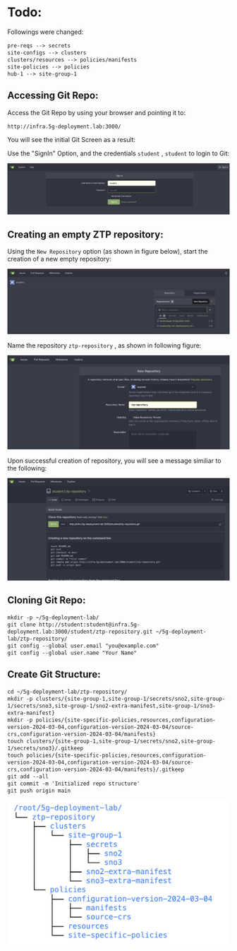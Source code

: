 # Todo: 
Followings were changed: 
```
pre-reqs --> secrets
site-configs --> clusters
clusters/resources --> policies/manifests
site-policies --> policies 
hub-1 --> site-group-1
```
## Accessing Git Repo: 
Access the Git Repo by using your browser and pointing it to: 
```
http://infra.5g-deployment.lab:3000/
```

You will see the initial Git Screen as a result: 

Use the "SignIn" Option, and the credentials `student` , `student` to login to Git: 

![images](images/git_3.png)

## Creating an empty ZTP repository: 

Using the `New Repository` option (as shown in figure below), start the creation of a new empty repository: 

![images](images/git_4.png)

Name the repository `ztp-repository` , as shown in following figure: 

![images](images/git_5.png)

Upon successful creation of repository, you will see a message similiar to the following: 

![images](images/git_6.png)

## Cloning Git Repo: 

```
mkdir -p ~/5g-deployment-lab/
git clone http://student:student@infra.5g-deployment.lab:3000/student/ztp-repository.git ~/5g-deployment-lab/ztp-repository/
git config --global user.email "you@example.com"
git config --global user.name "Your Name"
```

## Create Git Structure: 

```
cd ~/5g-deployment-lab/ztp-repository/
mkdir -p clusters/{site-group-1,site-group-1/secrets/sno2,site-group-1/secrets/sno3,site-group-1/sno2-extra-manifest,site-group-1/sno3-extra-manifest}
mkdir -p policies/{site-specific-policies,resources,configuration-version-2024-03-04,configuration-version-2024-03-04/source-crs,configuration-version-2024-03-04/manifests}
touch clusters/{site-group-1,site-group-1/secrets/sno2,site-group-1/secrets/sno3}/.gitkeep
touch policies/{site-specific-policies,resources,configuration-version-2024-03-04,configuration-version-2024-03-04/source-crs,configuration-version-2024-03-04/manifests}/.gitkeep
git add --all
git commit -m 'Initialized repo structure'
git push origin main
```

![image1](images/lab_build_0.png)

